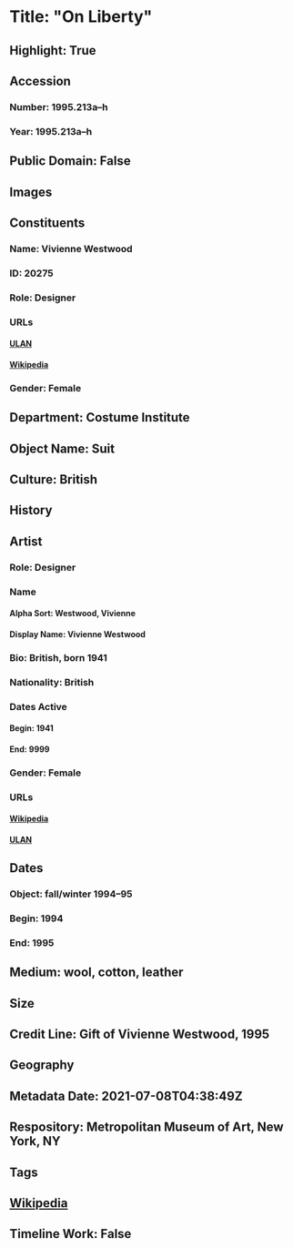 # Title: "On Liberty"
## Highlight: True
## Accession
### Number: 1995.213a–h
### Year: 1995.213a–h
## Public Domain: False
## Images
## Constituents
### Name: Vivienne Westwood
### ID: 20275
### Role: Designer
### URLs
#### [ULAN](http://vocab.getty.edu/page/ulan/500287029)
#### [Wikipedia](https://www.wikidata.org/wiki/Q158067)
### Gender: Female
## Department: Costume Institute
## Object Name: Suit
## Culture: British
## History
## Artist
### Role: Designer
### Name
#### Alpha Sort: Westwood, Vivienne
#### Display Name: Vivienne Westwood
### Bio: British, born 1941
### Nationality: British
### Dates Active
#### Begin: 1941
#### End: 9999
### Gender: Female
### URLs
#### [Wikipedia](https://www.wikidata.org/wiki/Q158067)
#### [ULAN](http://vocab.getty.edu/page/ulan/500287029)
## Dates
### Object: fall/winter 1994–95
### Begin: 1994
### End: 1995
## Medium: wool, cotton, leather
## Size
## Credit Line: Gift of Vivienne Westwood, 1995
## Geography
## Metadata Date: 2021-07-08T04:38:49Z
## Respository: Metropolitan Museum of Art, New York, NY
## Tags
## [Wikipedia](https://www.wikidata.org/wiki/Q68352069)
## Timeline Work: False